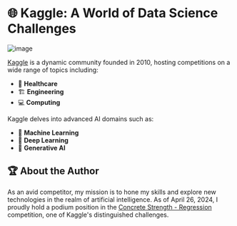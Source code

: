 # 🌐 Kaggle: A World of Data Science Challenges
![image](https://github.com/user-attachments/assets/6e6d0fd7-c37c-4b77-a52a-79f8f46ae168)

[Kaggle](https://www.kaggle.com/carloscll) is a dynamic community founded in 2010, hosting competitions on a wide range of topics including:

- 🏥 **Healthcare**
- 🏗️ **Engineering**
- 💻 **Computing**

Kaggle delves into advanced AI domains such as:
- 🤖 **Machine Learning**
- 🌟 **Deep Learning**
- 🎨 **Generative AI**

## 🏆 About the Author

As an avid competitor, my mission is to hone my skills and explore new technologies in the realm of artificial intelligence. As of April 26, 2024, I proudly hold a podium position in the [Concrete Strength - Regression](https://www.kaggle.com/competitions/concrete-strength-regression) competition, one of Kaggle's distinguished challenges.
